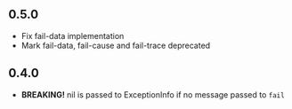 ## 0.5.0

* Fix fail-data implementation
* Mark fail-data, fail-cause and fail-trace deprecated

## 0.4.0

* **BREAKING!** nil is passed to ExceptionInfo if no message passed to `fail`
